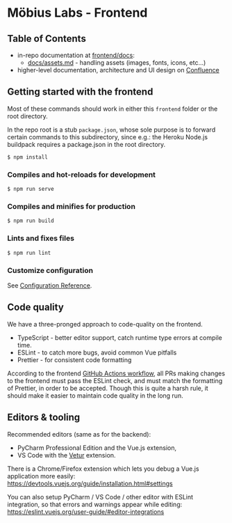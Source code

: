 # Möbius Labs - Frontend

## Table of Contents

- in-repo documentation at [frontend/docs](./docs):
  - [docs/assets.md](docs/assets.md) - handling assets (images, fonts, icons, etc...)
- higher-level documentation, architecture and UI design on [Confluence](https://mobius-labs.atlassian.net/l/c/kass4bw0)

## Getting started with the frontend

Most of these commands should work in either this `frontend`
folder or the root directory.

In the repo root is a stub `package.json`, whose sole purpose is to forward certain commands to this subdirectory, since e.g.: the Heroku Node.js buildpack requires a package.json in the root directory.

```
$ npm install
```

### Compiles and hot-reloads for development

```
$ npm run serve
```

### Compiles and minifies for production

```
$ npm run build
```

### Lints and fixes files

```
$ npm run lint
```

### Customize configuration

See [Configuration Reference](https://cli.vuejs.org/config/).

## Code quality

We have a three-pronged approach to code-quality on the frontend.

- TypeScript - better editor support, catch runtime type errors at compile time.
- ESLint - to catch more bugs, avoid common Vue pitfalls
- Prettier - for consistent code formatting

According to the frontend [GitHub Actions workflow](../.github/workflows/frontend.yml),
all PRs making changes to the frontend must pass the ESLint check,
and must match the formatting of Prettier, in order to be accepted.
Though this is quite a harsh rule, it should make it easier to
maintain code quality in the long run.

## Editors & tooling

Recommended editors (same as for the backend):

- PyCharm Professional Edition and the Vue.js extension,
- VS Code with the [Vetur](https://vuejs.github.io/vetur/) extension.

There is a Chrome/Firefox extension which lets you debug a Vue.js application more easily:
https://devtools.vuejs.org/guide/installation.html#settings

You can also setup PyCharm / VS Code / other editor with ESLint integration, so that errors and warnings appear while editing:
https://eslint.vuejs.org/user-guide/#editor-integrations
